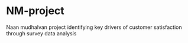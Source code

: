 # NM-project
Naan mudhalvan project  identifying key drivers of customer satisfaction through survey data analysis 
